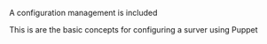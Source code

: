 A configuration management is included

This is are the basic concepts for configuring a surver
using Puppet